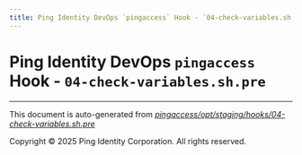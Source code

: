 ```yaml
---
title: Ping Identity DevOps `pingaccess` Hook - `04-check-variables.sh.pre`
---
```


# Ping Identity DevOps `pingaccess` Hook - `04-check-variables.sh.pre`

---
This document is auto-generated from _[pingaccess/opt/staging/hooks/04-check-variables.sh.pre](https://github.com/pingidentity/pingidentity-docker-builds/blob/master/pingaccess/opt/staging/hooks/04-check-variables.sh.pre)_

Copyright © 2025 Ping Identity Corporation. All rights reserved.
